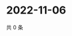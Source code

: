 # 2022-11-06

共 0 条

<!-- BEGIN WEIBO -->
<!-- 最后更新时间 Sun Nov 06 2022 03:13:45 GMT+0800 (China Standard Time) -->

<!-- END WEIBO -->
